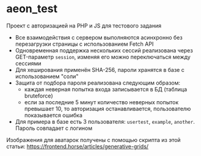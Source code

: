 # aeon_test
Проект с авторизацией на PHP и JS для тестового задания

- Все взаимодействия с сервером выполняются асинхронно без перезагрузки страницы с использованием Fetch API 
- Одновременная поддержка нескольких сессий реализована через GET-параметр `session`, изменяя его можно переключаться между сессиями
- Для хеширования применён SHA-256, пароли хранятся в базе с использованием "соли"
- Защита от подбора пароля реализована следующим образом: 
  - каждая неверная попытка входа записывается в БД (таблица bruteforce)
  - если за последние 5 минут количество неверных попыток превышает 10, то авторизация останавливается, пользователю показывается ошибка
- Для примера в базе есть 3 пользователя: `usertest`, `example`, `another`. Пароль совпадает с логином

Изображения для аватарок получены с помощью скрипта из этой статьи:
https://frontend.horse/articles/generative-grids/
